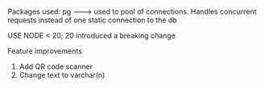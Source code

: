 Packages used:
pg ---> used to pool of connections. Handles concurrent requests instead of one static connection to the db


USE NODE < 20; 20 introduced a breaking change


Feature improvements
1. Add QR code scanner
2. Change text to varchar(n)